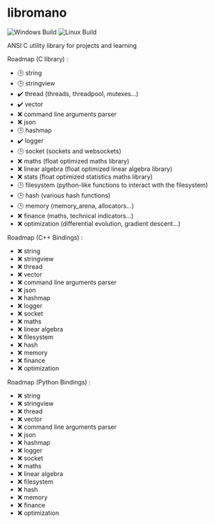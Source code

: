 # libromano

![Windows Build](https://github.com/romainaugier/libromano/actions/workflows/build-windows.yml/badge.svg)
![Linux Build](https://github.com/romainaugier/libromano/actions/workflows/build-linux.yml/badge.svg)

ANSI C utility library for projects and learning

Roadmap (C library) :
- :clock3: string
- :clock3: stringview
- :heavy_check_mark: thread (threads, threadpool, mutexes...)
- :heavy_check_mark: vector
- :x: command line arguments parser
- :x: json
- :clock3: hashmap
- :heavy_check_mark: logger
- :clock3: socket (sockets and websockets)
- :x: maths (float optimized maths library)
- :x: linear algebra (float optimized linear algebra library)
- :x: stats (float optimized statistics maths library)
- :clock3: filesystem (python-like functions to interact with the filesystem)
- :clock3: hash (various hash functions)
- :clock3: memory (memory_arena, allocators...)
- :x: finance (maths, technical indicators...)
- :x: optimization (differential evolution, gradient descent...)

Roadmap (C++ Bindings) :
- :x: string
- :x: stringview
- :x: thread
- :x: vector
- :x: command line arguments parser
- :x: json
- :x: hashmap
- :x: logger
- :x: socket
- :x: maths
- :x: linear algebra
- :x: filesystem
- :x: hash
- :x: memory
- :x: finance
- :x: optimization

Roadmap (Python Bindings) :
- :x: string
- :x: stringview
- :x: thread
- :x: vector
- :x: command line arguments parser
- :x: json
- :x: hashmap
- :x: logger
- :x: socket
- :x: maths
- :x: linear algebra
- :x: filesystem
- :x: hash
- :x: memory
- :x: finance
- :x: optimization
